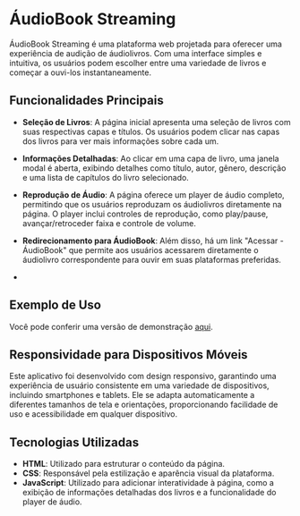 # ÁudioBook Streaming

ÁudioBook Streaming é uma plataforma web projetada para oferecer uma experiência de audição de áudiolivros. Com uma interface simples e intuitiva, os usuários podem escolher entre uma variedade de livros e começar a ouvi-los instantaneamente.

## Funcionalidades Principais

- **Seleção de Livros**: A página inicial apresenta uma seleção de livros com suas respectivas capas e títulos. Os usuários podem clicar nas capas dos livros para ver mais informações sobre cada um.

- **Informações Detalhadas**: Ao clicar em uma capa de livro, uma janela modal é aberta, exibindo detalhes como título, autor, gênero, descrição e uma lista de capítulos do livro selecionado.

- **Reprodução de Áudio**: A página oferece um player de áudio completo, permitindo que os usuários reproduzam os áudiolivros diretamente na página. O player inclui controles de reprodução, como play/pause, avançar/retroceder faixa e controle de volume.

- **Redirecionamento para ÁudioBook**: Além disso, há um link "Acessar - ÁudioBook" que permite aos usuários acessarem diretamente o áudiolivro correspondente para ouvir em suas plataformas preferidas.
- 
## Exemplo de Uso

Você pode conferir uma versão de demonstração [aqui]([https://kevynmendes.github.io/Lista-de-Compras/](https://kevynmendes.github.io/AudioBook-Streaming/)).

## Responsividade para Dispositivos Móveis

Este aplicativo foi desenvolvido com design responsivo, garantindo uma experiência de usuário consistente em uma variedade de dispositivos, incluindo smartphones e tablets. Ele se adapta automaticamente a diferentes tamanhos de tela e orientações, proporcionando facilidade de uso e acessibilidade em qualquer dispositivo.

## Tecnologias Utilizadas

- **HTML**: Utilizado para estruturar o conteúdo da página.
- **CSS**: Responsável pela estilização e aparência visual da plataforma.
- **JavaScript**: Utilizado para adicionar interatividade à página, como a exibição de informações detalhadas dos livros e a funcionalidade do player de áudio.


